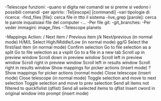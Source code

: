 -Telescope funzioni:
  -quano si digita nei comandi se si preme <Tab> si vedono i possibili comandi
  -per aprirlo:
    :Tel[escope] [commandi]
  -vari tipologie di ricerca:
    -find_files [file]: cerca file in ttto il sistema
    -live_grep [parole]: cerca le parole inqualsiasi file del computer
    -...
  -Per file git:
    -git_branches:
  -Per veder immagini:  image_files
  -:Telescope planets

-Mappings	Action:
<C-n>/<Down>	Next item
<C-p>/<Up>	  Previous item
j/k	          Next/previous (in normal mode)
H/M/L	        Select High/Middle/Low (in normal mode)
gg/G	        Select the first/last item (in normal mode)
<CR>	        Confirm selection
<C-x>	        Go to file selection as a split
<C-v>	        Go to file selection as a vsplit
<C-t>	        Go to a file in a new tab
<C-u>	        Scroll up in preview window
<C-d>	        Scroll down in preview window
<C-f>	        Scroll left in preview window
<C-k>	        Scroll right in preview window
<M-f>	        Scroll left in results window
<M-k>	        Scroll right in results window
<C-/>	        Show mappings for picker actions (insert mode)
?	            Show mappings for picker actions (normal mode)
<C-c>	        Close telescope (insert mode)
<Esc>	        Close telescope (in normal mode)
<Tab>	        Toggle selection and move to next selection
<S-Tab>	      Toggle selection and move to prev selection
<C-q>	        Send all items not filtered to quickfixlist (qflist)
<M-q>	        Send all selected items to qflist
<C-r><C-w>	  Insert cword in original window into prompt (insert mode)
